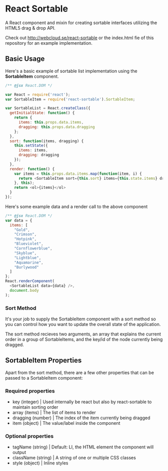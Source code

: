 # React Sortable

A React component and mixin for creating sortable interfaces
utilizing the HTML5 drag & drop API.

Check out http://webcloud.se/react-sortable or the index.html fie of this repository
for an example implementation.


## Basic Usage

Here's a basic example of sortable list implementation using the **SortableItem** component.

```js
/** @jsx React.DOM */

var React = require('react');
var SortableItem = require('react-sortable').SortableItem;

var SortableList = React.createClass({
  getInitialState: function() {
    return {
      items: this.props.data.items,
      dragging: this.props.data.dragging
    };
  },
  sort: function(items, dragging) {
    this.setState({
      items: items,
      dragging: dragging
    });
  },
  render: function() {
    var items = this.props.data.items.map(function(item, i) {
      return <SortableItem sort={this.sort} items={this.state.items} dragging={this.state.dragging} key={i} item={item} />
    }, this);
    return <ol>{items}</ol>
  }
});

```
Here's some example data and a render call to the above component

```js
/** @jsx React.DOM */
var data = {
  items: [
    "Gold",
    "Crimson",
    "Hotpink",
    "Blueviolet",
    "Cornflowerblue",
    "Skyblue",
    "Lightblue",
    "Aquamarine",
    "Burlywood"
  ]
};
React.renderComponent(
  <SortableList data={data} />,
  document.body
);
```


### Sort Method
It's your job to supply the SortableItem component with a sort method so you can control how you want to update the overall state of the application.

The sort method recieves two arguments, an array that explains the current order in a group of SortableItems, and the key/id of the node currently being dragged.

## SortableItem Properties

Apart from the sort method, there are a few other properties that can be passed to a SortableItem component:

### Required properties

- key (integer) | Used internally be react but also by react-sortable to maintain sorting order
- array (items) | The list of items to render
- dragging (number) | The index of the item currently being dragged
- item (object) | The value/label inside the component

### Optional properties

- tagName (string) | Default: LI, the HTML element the component will output
- className (string) | A string of one or multiple CSS classes
- style (object) | Inline styles

